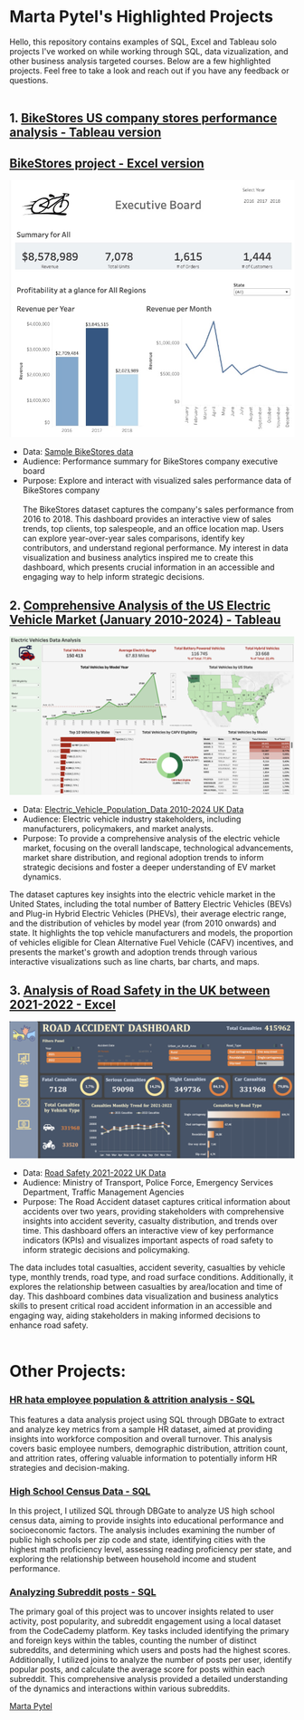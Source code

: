 # **Marta Pytel's Highlighted Projects**

Hello, this repository contains examples of SQL, Excel and Tableau solo projects I've worked on while working through SQL, data vizualization, and other business analysis targeted courses. Below are a few highlighted projects. Feel free to take a look and reach out if you have any feedback or questions.<br><br>

## 1. **[BikeStores US company stores performance analysis - Tableau version](https://public.tableau.com/views/BikeStore_17164798131360/Dashboard1?:language=en-US&publish=yes&:sid=&:display_count=n&:origin=viz_share_link)**<br>
## [BikeStores project - Excel version](https://github.com/martapytel/files/blob/main/BikeStores%20Excel.xlsx) <br>
<img src="https://raw.githubusercontent.com/martapytel/images/main/Image%2027-05-2024%20at%2012.20.jpeg"/> <br>
- Data: [Sample BikeStores data](https://docs.google.com/spreadsheets/d/1ESMiCguVJjUzjVNxLffngDrHsQcMFHrt/edit#gid=1194135803)<br>
- Audience: Performance summary for BikeStores company executive board<br>
- Purpose: Explore and interact with visualized sales performance data of BikeStores company <br><br>
The BikeStores dataset captures the company's sales performance from 2016 to 2018. This dashboard provides an interactive view of sales trends, top clients, top salespeople, and an office location map. Users can explore year-over-year sales comparisons, identify key contributors, and understand regional performance. My interest in data visualization and business analytics inspired me to create this dashboard, which presents crucial information in an accessible and engaging way to help inform strategic decisions.

## 2. **[Comprehensive Analysis of the US Electric Vehicle Market (January 2010-2024) - Tableau](https://public.tableau.com/views/ElectricVehiclesDataAnalysis_17189742768510/Dashboard1?:language=en-US&publish=yes&:sid=&:display_count=n&:origin=viz_share_link)**<br>

<img src="https://raw.githubusercontent.com/martapytel/images/main/EV%20dashboard.jpg"/> <br>
- Data: [Electric_Vehicle_Population_Data 2010-2024 UK Data](https://docs.google.com/spreadsheets/d/1XMlTOJCI4Csq0qHF6ZvI97ei690USPeAwzmechbvVyk/edit?usp=sharing)<br>
- Audience: Electric vehicle industry stakeholders, including manufacturers, policymakers, and market analysts.<br>
- Purpose: To provide a comprehensive analysis of the electric vehicle market, focusing on the overall landscape, technological advancements, market share distribution, and regional adoption trends to inform strategic decisions and foster a deeper understanding of EV market dynamics.<br>

The dataset captures key insights into the electric vehicle market in the United States, including the total number of Battery Electric Vehicles (BEVs) and Plug-in Hybrid Electric Vehicles (PHEVs), their average electric range, and the distribution of vehicles by model year (from 2010 onwards) and state. It highlights the top vehicle manufacturers and models, the proportion of vehicles eligible for Clean Alternative Fuel Vehicle (CAFV) incentives, and presents the market's growth and adoption trends through various interactive visualizations such as line charts, bar charts, and maps.

## 3. **[Analysis of Road Safety in the UK between 2021-2022 - Excel](https://github.com/martapytel/files/blob/main/Road%20Accident%20Dashboard.xlsx)**<br>

<img src="https://raw.githubusercontent.com/martapytel/images/main/Screenshot%202024-06-17%20at%2010.04.29.png"/> <br>
- Data: [Road Safety 2021-2022 UK Data](https://docs.google.com/spreadsheets/d/1R_uaoZL18nRbqC_MULVne90h3SdRbAyn/edit?usp=sharing&ouid=103036376235127672085&rtpof=true&sd=true)<br>
- Audience: Ministry of Transport, Police Force, Emergency Services Department, Traffic Management Agencies<br>
- Purpose: The Road Accident dataset captures critical information about accidents over two years, providing stakeholders with comprehensive insights into accident severity, casualty distribution, and trends over time. This dashboard offers an interactive view of key performance indicators (KPIs) and visualizes important aspects of road safety to inform strategic decisions and policymaking. <br>

The data includes total casualties, accident severity, casualties by vehicle type, monthly trends, road type, and road surface conditions. Additionally, it explores the relationship between casualties by area/location and time of day. This dashboard combines data visualization and business analytics skills to present critical road accident information in an accessible and engaging way, aiding stakeholders in making informed decisions to enhance road safety. <br><br>

# Other Projects: 
### [HR hata employee population & attrition analysis - SQL](https://github.com/martapytel/Personal-Projects/blob/main/HR%20Data.sql)
This features a data analysis project using SQL through DBGate to extract and analyze key metrics from a sample HR dataset, aimed at providing insights into workforce composition and overall turnover. This analysis covers basic employee numbers, demographic distribution, attrition count, and attrition rates, offering valuable information to potentially inform HR strategies and decision-making.

### [High School Census Data - SQL](https://github.com/martapytel/Personal-Projects/blob/main/High%20School%20Census%20Data.sql)
In this project, I utilized SQL through DBGate to analyze US high school census data, aiming to provide insights into educational performance and socioeconomic factors. The analysis includes examining the number of public high schools per zip code and state, identifying cities with the highest math proficiency level, assessing reading proficiency per state, and exploring the relationship between household income and student performance.

### [Analyzing Subreddit posts - SQL](https://github.com/martapytel/Personal-Projects/blob/main/Subreddits.sql)
The primary goal of this project was to uncover insights related to user activity, post popularity, and subreddit engagement using a local dataset from the CodeCademy platform. Key tasks included identifying the primary and foreign keys within the tables, counting the number of distinct subreddits, and determining which users and posts had the highest scores. Additionally, I utilized joins to analyze the number of posts per user, identify popular posts, and calculate the average score for posts within each subreddit. This comprehensive analysis provided a detailed understanding of the dynamics and interactions within various subreddits.

<script src="https://platform.linkedin.com/badges/js/profile.js" async defer type="text/javascript"></script>
<div class="badge-base LI-profile-badge" data-locale="en_US" data-size="medium" data-theme="light" data-type="VERTICAL" data-vanity="mpytel94" data-version="v1"><a class="badge-base__link LI-simple-link" href="https://pl.linkedin.com/in/mpytel94?trk=profile-badge">Marta Pytel</a></div>
